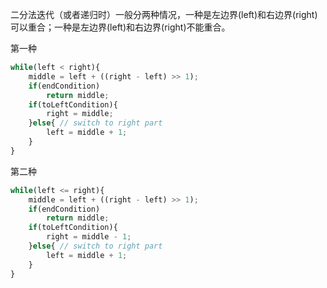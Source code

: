 二分法迭代（或者递归时）一般分两种情况，一种是左边界(left)和右边界(right)可以重合；一种是左边界(left)和右边界(right)不能重合。

第一种
```javascript
while(left < right){
    middle = left + ((right - left) >> 1);
    if(endCondition)
        return middle;
    if(toLeftCondition){
        right = middle;
    }else{ // switch to right part
        left = middle + 1;
    }
}
```
第二种
```javascript
while(left <= right){
    middle = left + ((right - left) >> 1);
    if(endCondition)
        return middle;
    if(toLeftCondition){
        right = middle - 1;
    }else{ // switch to right part
        left = middle + 1;
    }
}
```
